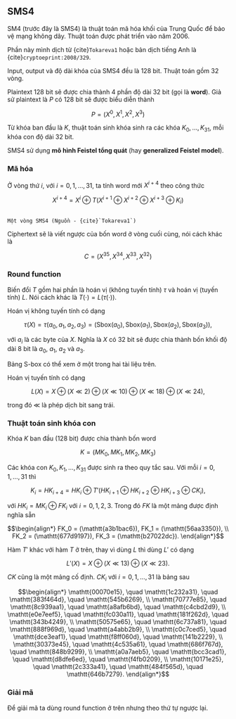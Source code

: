 ## SMS4

SM4 (trước đây là SMS4) là thuật toán mã hóa khối của Trung Quốc để bảo vệ mạng không dây. Thuật toán được phát triển vào năm 2006.

Phần này mình dịch từ {cite}`Tokareva1` hoặc bản dịch tiếng Anh là {cite}`cryptoeprint:2008/329`.

Input, output và độ dài khóa của SMS4 đều là $128$ bit. Thuật toán gồm $32$ vòng.

Plaintext $128$ bit sẽ được chia thành $4$ phần độ dài $32$ bit (gọi là **word**). Giả sử plaintext là $P$ có $128$ bit sẽ được biểu diễn thành

$$P = (X^0, X^1, X^2, X^3)$$

Từ khóa ban đầu là $K$, thuật toán sinh khóa sinh ra các khóa $K_0, \ldots, K_{31}$, mỗi khóa con độ dài $32$ bit.

SMS4 sử dụng **mô hình Feistel tổng quát** (hay **generalized Feistel model**).

### Mã hóa

Ở vòng thứ $i$, với $i = 0, 1, \ldots, 31$, ta tính word mới $X^{i+4}$ theo công thức

$$X^{i+4} = X^i \oplus T(X^{i+1} \oplus X^{i+2} \oplus X^{i+3} \oplus K_i)$$

```{figure} ../figures/sms4/encryption.jpg

Một vòng SMS4 (Nguồn - {cite}`Tokareva1`)
```

Ciphertext sẽ là viết ngược của bốn word ở vòng cuối cùng, nói cách khác là

$$C = (X^{35}, X^{34}, X^{33}, X^{32})$$

### Round function

Biến đổi $T$ gồm hai phần là hoán vị (không tuyến tính) $\tau$ và hoán vị (tuyến tính) $L$. Nói cách khác là $T(\cdot) = L(\tau(\cdot))$.

Hoán vị không tuyến tính có dạng

$$\tau(X) = \tau(a_0, a_1, a_2, a_3) = (\text{Sbox}(a_0), \text{Sbox}(a_1), \text{Sbox}(a_2), \text{Sbox}(a_3)),$$

với $a_i$ là các byte của $X$. Nghĩa là $X$ có $32$ bit sẽ được chia thành bốn khối độ dài $8$ bit là $a_0$, $a_1$, $a_2$ và $a_3$.

Bảng S-box có thể xem ở một trong hai tài liệu trên.

Hoán vị tuyến tính có dạng

$$L(X) = X \oplus (X \ll 2) \oplus (X \ll 10) \oplus (X \ll 18) \oplus (X \ll 24),$$

trong đó $\ll$ là phép dịch bit sang trái.

### Thuật toán sinh khóa con

Khóa $K$ ban đầu ($128$ bit) được chia thành bốn word

$$K = (MK_0, MK_1, MK_2, MK_3)$$

Các khóa con $K_0, K_1, \ldots, K_{31}$ được sinh ra theo quy tắc sau. Với mỗi $i = 0, 1, \ldots, 31$ thì

$$K_i = HK_{i+4} = HK_i \oplus T'(HK_{i+1} \oplus HK_{i+2} \oplus HK_{i+3} \oplus CK_i),$$

với $HK_i = MK_i \oplus FK_i$ với $i = 0, 1, 2, 3$. Trong đó $FK$ là một mảng được định nghĩa sẵn

$$\begin{align*}
FK_0 = (\mathtt{a3b1bac6}), FK_1 = (\mathtt{56aa3350}), \\
FK_2 = (\mathtt{677d9197}), FK_3 = (\mathtt{b27022dc}).
\end{align*}$$

Hàm $T'$ khác với hàm $T$ ở trên, thay vì dùng $L$ thì dùng $L'$ có dạng

$$L'(X) = X \oplus (X \ll 13) \oplus (X \ll 23).$$

$CK$ cũng là một mảng cố định. $CK_i$ với $i = 0, 1, \ldots, 31$ là bảng sau

$$\begin{align*}
\mathtt{00070e15}, \quad \mathtt{1c232a31}, \quad \mathtt{383f464d}, \quad \mathtt{545b6269}, \\
\mathtt{70777e85}, \quad \mathtt{8c939aa1}, \quad \mathtt{a8afb6bd}, \quad \mathtt{c4cbd2d9}, \\
\mathtt{e0e7eef5}, \quad \mathtt{fc030a11}, \quad \mathtt{181f262d}, \quad \mathtt{343b4249}, \\
\mathtt{50575e65}, \quad \mathtt{6c737a81}, \quad \mathtt{888f969d}, \quad \mathtt{a4abb2b9}, \\
\mathtt{c0c7ced5}, \quad \mathtt{dce3eaf1}, \quad \mathtt{f8ff060d}, \quad \mathtt{141b2229}, \\
\mathtt{30373e45}, \quad \mathtt{4c535a61}, \quad \mathtt{686f767d}, \quad \mathtt{848b9299}, \\
\mathtt{a0a7aeb5}, \quad \mathtt{bcc3cad1}, \quad \mathtt{d8dfe6ed}, \quad \mathtt{f4fb0209}, \\
\mathtt{10171e25}, \quad \mathtt{2c333a41}, \quad \mathtt{484f565d}, \quad \mathtt{646b7279}.
\end{align*}$$

### Giải mã

Để giải mã ta dùng round function ở trên nhưng theo thứ tự ngược lại.
